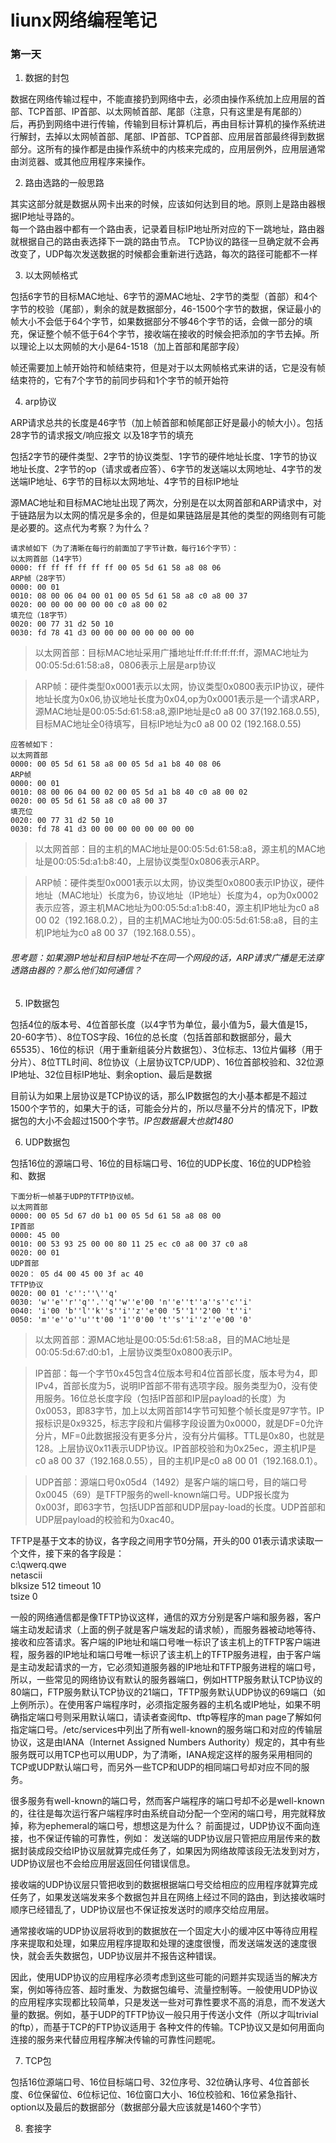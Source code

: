 # liunx网络编程笔记

### 第一天

1. 数据的封包 

数据在网络传输过程中，不能直接扔到网络中去，必须由操作系统加上应用层的首部、TCP首部、IP首部、以太网帧首部、尾部（注意，只有这里是有尾部的）
后，再扔到网络中进行传输，传输到目标计算机后，再由目标计算机的操作系统进行解封，去掉以太网帧首部、尾部、IP首部、TCP首部、应用层首部最终得到数据部分。这所有的操作都是由操作系统中的内核来完成的，应用层例外，应用层通常由浏览器、或其他应用程序来操作。

2. 路由选路的一般思路

其实这部分就是数据从网卡出来的时候，应该如何达到目的地。原则上是路由器根据IP地址寻路的。    
每一个路由器中都有一个路由表，记录着目标IP地址所对应的下一跳地址，路由器就根据自己的路由表选择下一跳的路由节点。
TCP协议的路径一旦确定就不会再改变了，UDP每次发送数据的时候都会重新进行选路，每次的路径可能都不一样

3. 以太网帧格式

包括6字节的目标MAC地址、6字节的源MAC地址、2字节的类型（首部）和4个字节的校验（尾部），剩余的就是数据部分，46-1500个字节的数据，保证最小的帧大小不会低于64个字节，如果数据部分不够46个字节的话，会做一部分的填充，保证整个帧不低于64个字节，接收端在接收的时候会把添加的字节去掉。所以理论上以太网帧的大小是64-1518（加上首部和尾部字段）

帧还需要加上帧开始符和帧结束符，但是对于以太网帧格式来讲的话，它是没有帧结束符的，它有7个字节的前同步码和1个字节的帧开始符

4. arp协议

ARP请求总共的长度是46字节（加上帧首部和帧尾部正好是最小的帧大小）。包括28字节的请求报文/响应报文 以及18字节的填充

包括2字节的硬件类型、2字节的协议类型、1字节的硬件地址长度、1字节的协议地址长度、2字节的op（请求或者应答）、6字节的发送端以太网地址、4字节的发送端IP地址、6字节的目标以太网地址、4字节的目标IP地址

源MAC地址和目标MAC地址出现了两次，分别是在以太网首部和ARP请求中，对于链路层为以太网的情况是多余的，但是如果链路层是其他的类型的网络则有可能是必要的。这点代为考察？为什么？

    请求帧如下（为了清晰在每行的前面加了字节计数，每行16个字节）：
    以太网首部（14字节）
    0000: ff ff ff ff ff ff 00 05 5d 61 58 a8 08 06
    ARP帧（28字节）
    0000: 00 01
    0010: 08 00 06 04 00 01 00 05 5d 61 58 a8 c0 a8 00 37
    0020: 00 00 00 00 00 00 c0 a8 00 02
    填充位（18字节）
    0020: 00 77 31 d2 50 10
    0030: fd 78 41 d3 00 00 00 00 00 00 00 00

> 以太网首部：目标MAC地址采用广播地址ff:ff:ff:ff:ff:ff，源MAC地址为 00:05:5d:61:58:a8，0806表示上层是arp协议    

> ARP帧：硬件类型0x0001表示以太网，协议类型0x0800表示IP协议，硬件地址长度为0x06,协议地址长度为0x04,op为0x0001表示是一个请求ARP，源MAC地址是00:05:5d:61:58:a8,源IP地址是c0 a8 00 37(192.168.0.55),目标MAC地址全0待填写，目标IP地址为c0 a8 00 02 (192.168.0.55)

    应答帧如下：
    以太网首部
    0000: 00 05 5d 61 58 a8 00 05 5d a1 b8 40 08 06
    ARP帧
    0000: 00 01
    0010: 08 00 06 04 00 02 00 05 5d a1 b8 40 c0 a8 00 02
    0020: 00 05 5d 61 58 a8 c0 a8 00 37
    填充位
    0020: 00 77 31 d2 50 10
    0030: fd 78 41 d3 00 00 00 00 00 00 00 00

> 以太网首部：目的主机的MAC地址是00:05:5d:61:58:a8，源主机的MAC地址是00:05:5d:a1:b8:40，上层协议类型0x0806表示ARP。

> ARP帧：硬件类型0x0001表示以太网，协议类型0x0800表示IP协议，硬件地址（MAC地址）长度为6，协议地址（IP地址）长度为4，op为0x0002表示应答，源主机MAC地址为00:05:5d:a1:b8:40，源主机IP地址为c0 a8 00 02（192.168.0.2），目的主机MAC地址为00:05:5d:61:58:a8，目的主机IP地址为c0 a8 00 37（192.168.0.55）。

###### 思考题：如果源IP地址和目标IP地址不在同一个网段的话，ARP请求广播是无法穿透路由器的？那么他们如何通信？

5. IP数据包

包括4位的版本号、4位首部长度（以4字节为单位，最小值为5，最大值是15，20-60字节）、8位TOS字段、16位的总长度（包括首部和数据部分，最大65535）、16位的标识（用于重新组装分片数据包）、3位标志、13位片偏移（用于分片）、8位TTL时间、8位协议（上层协议TCP/UDP）、16位首部校验和、32位源IP地址、32位目标IP地址、剩余option、最后是数据

目前认为如果上层协议是TCP协议的话，那么IP数据包的大小基本都是不超过1500个字节的，如果大于的话，可能会分片的，所以尽量不分片的情况下，IP数据包的大小不会超过1500个字节。*IP包数据最大也就1480*

6. UDP数据包

包括16位的源端口号、16位的目标端口号、16位的UDP长度、16位的UDP检验和、数据

    下面分析一帧基于UDP的TFTP协议帧。
    以太网首部
    0000: 00 05 5d 67 d0 b1 00 05 5d 61 58 a8 08 00
    IP首部
    0000: 45 00
    0010: 00 53 93 25 00 00 80 11 25 ec c0 a8 00 37 c0 a8
    0020: 00 01
    UDP首部
    0020： 05 d4 00 45 00 3f ac 40
    TFTP协议
    0020: 00 01 'c'':''\''q'
    0030: 'w''e''r''q''.''q''w''e'00 'n''e''t''a''s''c''i'
    0040: 'i'00 'b''l''k''s''i''z''e'00 '5''1''2'00 't''i'
    0050: 'm''e''o''u''t'00 '1''0'00 't''s''i''z''e'00 '0'

> 以太网首部：源MAC地址是00:05:5d:61:58:a8，目的MAC地址是00:05:5d:67:d0:b1，上层协议类型0x0800表示IP。

> IP首部：每一个字节0x45包含4位版本号和4位首部长度，版本号为4，即IPv4，首部长度为5，说明IP首部不带有选项字段。服务类型为0，没有使用服务。16位总长度字段（包括IP首部和IP层payload的长度）为0x0053，即83字节，加上以太网首部14字节可知整个帧长度是97字节。IP报标识是0x9325，标志字段和片偏移字段设置为0x0000，就是DF=0允许分片，MF=0此数据报没有更多分片，没有分片偏移。TTL是0x80，也就是128。上层协议0x11表示UDP协议。IP首部校验和为0x25ec，源主机IP是c0 a8 00 37（192.168.0.55），目的主机IP是c0 a8 00 01（192.168.0.1）。

> UDP首部：源端口号0x05d4（1492）是客户端的端口号，目的端口号0x0045（69）是TFTP服务的well-known端口号。UDP报长度为0x003f，即63字节，包括UDP首部和UDP层pay-load的长度。UDP首部和UDP层payload的校验和为0xac40。

TFTP是基于文本的协议，各字段之间用字节0分隔，开头的00 01表示请求读取一个文件，接下来的各字段是：    
        c:\qwerq.qwe    
        netascii    
        blksize 512 
        timeout 10  
        tsize 0     

一般的网络通信都是像TFTP协议这样，通信的双方分别是客户端和服务器，客户端主动发起请求（上面的例子就是客户端发起的请求帧），而服务器被动地等待、接收和应答请求。客户端的IP地址和端口号唯一标识了该主机上的TFTP客户端进程，服务器的IP地址和端口号唯一标识了该主机上的TFTP服务进程，由于客户端是主动发起请求的一方，它必须知道服务器的IP地址和TFTP服务进程的端口号，所以，一些常见的网络协议有默认的服务器端口，例如HTTP服务默认TCP协议的80端口，FTP服务默认TCP协议的21端口，TFTP服务默认UDP协议的69端口（如上例所示）。在使用客户端程序时，必须指定服务器的主机名或IP地址，如果不明确指定端口号则采用默认端口，请读者查阅ftp、tftp等程序的man page了解如何指定端口号。/etc/services中列出了所有well-known的服务端口和对应的传输层协议，这是由IANA（Internet Assigned Numbers Authority）规定的，其中有些服务既可以用TCP也可以用UDP，为了清晰，IANA规定这样的服务采用相同的TCP或UDP默认端口号，而另外一些TCP和UDP的相同端口号却对应不同的服务。

很多服务有well-known的端口号，然而客户端程序的端口号却不必是well-known的，往往是每次运行客户端程序时由系统自动分配一个空闲的端口号，用完就释放掉，称为ephemeral的端口号，想想这是为什么？
前面提过，UDP协议不面向连接，也不保证传输的可靠性，例如：
发送端的UDP协议层只管把应用层传来的数据封装成段交给IP协议层就算完成任务了，如果因为网络故障该段无法发到对方，UDP协议层也不会给应用层返回任何错误信息。

接收端的UDP协议层只管把收到的数据根据端口号交给相应的应用程序就算完成任务了，如果发送端发来多个数据包并且在网络上经过不同的路由，到达接收端时顺序已经错乱了，UDP协议层也不保证按发送时的顺序交给应用层。

通常接收端的UDP协议层将收到的数据放在一个固定大小的缓冲区中等待应用程序来提取和处理，如果应用程序提取和处理的速度很慢，而发送端发送的速度很快，就会丢失数据包，UDP协议层并不报告这种错误。

因此，使用UDP协议的应用程序必须考虑到这些可能的问题并实现适当的解决方案，例如等待应答、超时重发、为数据包编号、流量控制等。一般使用UDP协议的应用程序实现都比较简单，只是发送一些对可靠性要求不高的消息，而不发送大量的数据。例如，基于UDP的TFTP协议一般只用于传送小文件（所以才叫trivial的ftp），而基于TCP的FTP协议适用于	各种文件的传输。TCP协议又是如何用面向连接的服务来代替应用程序解决传输的可靠性问题呢。

7. TCP包

包括16位源端口号、16位目标端口号、32位序号、32位确认序号、4位首部长度、6位保留位、6位标记位、16位窗口大小、16位校验和、16位紧急指针、option以及最后的数据部分（数据部分最大应该就是1460个字节）

8. 套接字





























